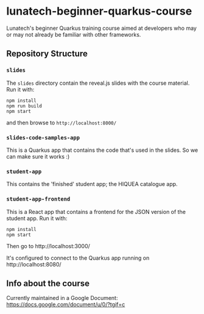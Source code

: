 # lunatech-beginner-quarkus-course

Lunatech's beginner Quarkus training course aimed at developers who may or may not already be familiar with other frameworks.

## Repository Structure

### `slides`

The `slides` directory contain the reveal.js slides with the course material. Run it with:

    npm install
    npm run build
    npm start

and then browse to `http://localhost:8000/`

### `slides-code-samples-app`

This is a Quarkus app that contains the code that's used in the slides. So we can make sure it works :)

### `student-app`

This contains the 'finished' student app; the HIQUEA catalogue app.

### `student-app-frontend`

This is a React app that contains a frontend for the JSON version of the student app. Run it with:

    npm install
    npm start

Then go to http://localhost:3000/

It's configured to connect to the Quarkus app running on http://localhost:8080/

## Info about the course

Currently maintained in a Google Document: https://docs.google.com/document/u/0/?tgif=c
